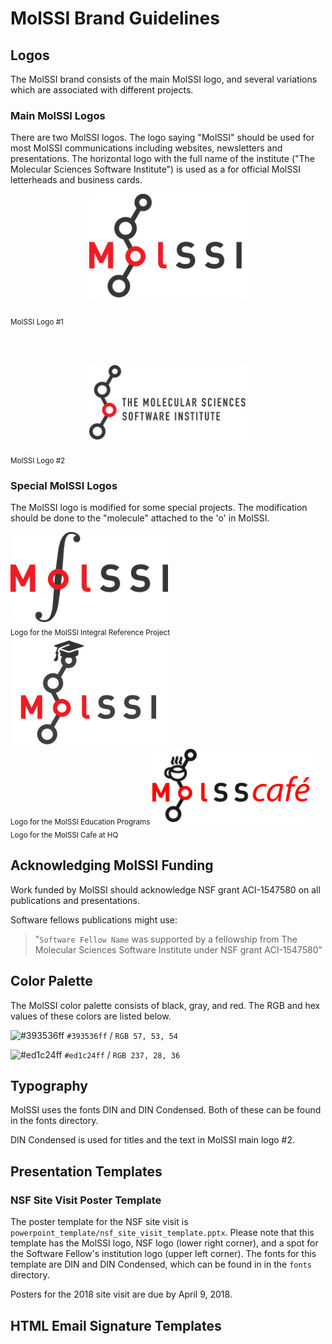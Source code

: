 # MolSSI Brand Guidelines

## Logos
The MolSSI brand consists of the main MolSSI logo, and several variations which are associated with different projects.

### Main MolSSI Logos
There are two MolSSI logos. The logo saying "MolSSI" should  be used for most MolSSI communications including websites, newsletters and presentations. The horizontal logo with the full name of the institute ("The Molecular Sciences Software Institute") is used as a for official MolSSI letterheads and business cards.

<center>
<img src="logos/main_logo/molssi_main_logo.png" width="50%">
</center>
<br><sub> MolSSI Logo #1 </sub>

<br><br>

<center>
<img src="logos/main_logo/molssi_main_horizontal.png" width="50%">
</center>
<br><sub> MolSSI Logo #2 </sub>

### Special MolSSI Logos

The MolSSI logo is modified for some special projects. The modification should be done to the "molecule" attached to the 'o' in MolSSI.

<img src="logos/molssi_integral.png" width="50%">
<br><sub> Logo for the MolSSI Integral Reference Project</sub>  

<img src="logos/molssi_sss.jpg" width="50%">
<br><sub> Logo for the MolSSI Education Programs</sub>  

<img src="logos/molsscafe.jpg" width="50%">
<br><sub> Logo for the MolSSI Cafe at HQ</sub>  

## Acknowledging MolSSI Funding
Work funded by MolSSI should acknowledge NSF grant ACI-1547580 on all publications and presentations. 

Software fellows publications might use:

> "`Software Fellow Name` was supported by a fellowship from The Molecular Sciences Software Institute under NSF grant ACI-1547580"

## Color Palette
The MolSSI color palette consists of black, gray, and red. The RGB and hex values of these colors are listed below.

![#393536ff](https://placehold.it/100x50/393536ff/000000?text=+) `#393536ff` / `RGB 57, 53, 54`

![#ed1c24ff](https://placehold.it/100x50/ed1c24ff/000000?text=+) `#ed1c24ff` / `RGB 237, 28, 36`

## Typography

MolSSI uses the fonts DIN and DIN Condensed. Both of these can be found in the fonts directory. 
 
DIN Condensed is used for titles and the text in MolSSI main logo #2. 

## Presentation Templates

### NSF Site Visit Poster Template
The poster template for the NSF site visit is `powerpoint_template/nsf_site_visit_template.pptx`. Please note that this template has the MolSSI logo, NSF logo (lower right corner), and a spot for the Software Fellow's institution logo (upper left corner). The fonts for this template are DIN and DIN Condensed, which can be found in in the `fonts` directory. 

Posters for the 2018 site visit are due by April 9, 2018.

## HTML Email Signature Templates
